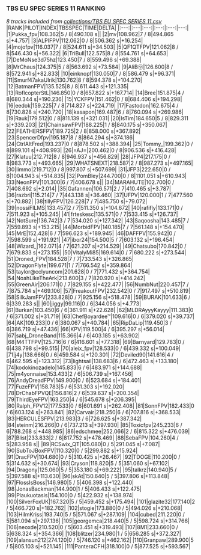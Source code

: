 ### TBS EU SPEC SERIES 11 RANKING
*8 tracks included from [collections/TBS EU SPEC SERIES 11.csv](/collections/TBS%20EU%20SPEC%20SERIES%2011.csv)*
|RANK|PILOT|INDEX|TBSSPEC|TIME|DELTA|
|:---:|:---|:---:|:---:|:---:|---:|
|1|Pukka_fpv|108.362|5 / 8|490.108 s||
|2|mv|108.962|7 / 8|494.865 s|+4.757|
|3|ALPIFPV|112.062|0 / 8|506.362 s|+16.254|
|4|mojofpv|116.037|7 / 8|524.611 s|+34.503|
|5|QF1QTFPV|121.062|8 / 8|546.430 s|+56.322|
|6|TriBull|122.575|8 / 8|554.761 s|+64.653|
|7|DeMoNse3d75hz|123.450|7 / 8|559.496 s|+69.388|
|8|MrChaus|124.375|5 / 8|563.692 s|+73.584|
|9|AliB㋡|126.600|8 / 8|572.941 s|+82.833|
|10|einknopf|130.050|7 / 8|586.479 s|+96.371|
|11|Smurf47akaUlrik|130.762|8 / 8|594.378 s|+104.270|
|12|BatmanFPV|135.525|8 / 8|611.443 s|+121.335|
|13|RoflcopterStL|146.850|0 / 8|657.822 s|+167.714|
|14|Bree|151.875|4 / 8|680.344 s|+190.236|
|15|YCKFPV|151.462|0 / 8|684.406 s|+194.298|
|16|eedok|159.225|7 / 8|714.827 s|+224.719|
|17|Fastodon|162.675|4 / 8|730.828 s|+240.720|
|18|kasapon|169.487|6 / 8|760.094 s|+269.986|
|19|Rauk|179.512|0 / 8|811.139 s|+321.031|
|20|IsTim|184.650|5 / 8|829.311 s|+339.203|
|21|ChainsawFPV|188.225|1 / 8|840.175 s|+350.067|
|22|FEATHERSFPV|189.725|2 / 8|858.000 s|+367.892|
|23|SpencerDfpv|195.187|8 / 8|864.294 s|+374.186|
|24|CtrlAltFred|193.237|0 / 8|878.502 s|+388.394|
|25|Tommy_|199.362|0 / 8|899.101 s|+408.993|
|26|=AJ=|200.462|0 / 8|906.536 s|+416.428|
|27|Klatuu|212.712|8 / 8|946.937 s|+456.829|
|28|JFP4|217.175|0 / 8|983.773 s|+493.665|
|29|WHATSNEXT|218.587|2 / 8|987.273 s|+497.165|
|30|limmo|219.712|0 / 8|997.807 s|+507.699|
|31|JFP3|222.650|0 / 8|1004.943 s|+514.835|
|32|PomBley|244.700|0 / 8|1101.051 s|+610.943|
|33|NeonFPV|101.300|6 / 7|406.678 s||
|34|MARAHUTE|102.700|0 / 7|408.692 s|+2.014|
|35|Gafannen|106.571|2 / 7|410.465 s|+3.787|
|36|razbri|115.214|7 / 7|443.138 s|+36.460|
|37|UFPV|120.000|1 / 7|477.560 s|+70.882|
|38|tillyFPV|126.228|7 / 7|485.750 s|+79.072|
|39|nossiFILMS|133.457|2 / 7|511.350 s|+104.672|
|40|rafifly|133.171|0 / 7|511.923 s|+105.245|
|41|frteskesc|135.571|0 / 7|533.415 s|+126.737|
|42|NotSure|136.742|3 / 7|534.020 s|+127.342|
|43|Saqoosha|143.485|7 / 7|559.893 s|+153.215|
|44|MorbidFPV|140.185|7 / 7|561.148 s|+154.470|
|45|MrE|152.428|6 / 7|596.623 s|+189.945|
|46|DAFFPV|155.942|0 / 7|598.599 s|+191.921|
|47|ibor24|154.500|5 / 7|603.132 s|+196.454|
|48|Wizard_|162.071|4 / 7|621.207 s|+214.529|
|49|Chatsubo|170.842|0 / 7|679.833 s|+273.155|
|50|VitalyMi85|169.614|0 / 7|680.222 s|+273.544|
|51|Droned_FPV|184.528|7 / 7|733.543 s|+326.865|
|52|DragonFlyte|199.671|1 / 7|766.542 s|+359.864|
|53|taylor@cclyuncom|201.628|0 / 7|771.432 s|+364.754|
|54|NoahLikeTheArk|213.600|3 / 7|820.920 s|+414.242|
|55|GreenAir|206.171|0 / 7|829.155 s|+422.477|
|56|NumbNut|220.457|7 / 7|875.784 s|+469.106|
|57|FreakoutFPV|232.542|0 / 7|917.497 s|+510.819|
|58|SilkJamFPV|233.828|0 / 7|925.156 s|+518.478|
|59|BURAK|101.633|6 / 6|339.283 s||
|60|jiggy|99.116|0 / 6|344.056 s|+4.773|
|61|Burkan|103.450|6 / 6|361.911 s|+22.628|
|62|MLDRAyyyKayyy|111.383|0 / 6|371.002 s|+31.719|
|63|ChefBoyardee™|109.616|0 / 6|379.020 s|+39.737|
|64|AK|109.233|0 / 6|380.067 s|+40.784|
|65|RipDaLip|119.450|3 / 6|386.719 s|+47.436|
|66|KPV|119.500|4 / 6|395.297 s|+56.014|
|67|sabj_DroneBand|115.366|4 / 6|403.185 s|+63.902|
|68|M4TTFPV|125.716|6 / 6|416.601 s|+77.318|
|69|Barnyard|129.783|0 / 6|438.798 s|+99.515|
|70|aleix_fpv|128.533|0 / 6|439.332 s|+100.049|
|71|j4y|138.666|0 / 6|459.584 s|+120.301|
|72|Deviled90|141.616|4 / 6|462.595 s|+123.312|
|73|lightsail|138.683|6 / 6|472.463 s|+133.180|
|74|kodokinozadelo|145.833|6 / 6|483.971 s|+144.688|
|75|m4yonnaise|153.433|2 / 6|506.739 s|+167.456|
|76|AndyDreadFPV|149.900|0 / 6|523.684 s|+184.401|
|77|FuzeFPV|158.783|5 / 6|531.303 s|+192.020|
|78|DrChabFPVQE|156.816|2 / 6|539.637 s|+200.354|
|79|ThirdEyeFPV|163.250|4 / 6|545.678 s|+206.395|
|80|Ralph_FPV12|177.533|0 / 6|601.691 s|+262.408|
|81|SonnFPV|182.433|0 / 6|603.124 s|+263.841|
|82|Carvair|218.250|6 / 6|707.816 s|+368.533|
|83|HERCULESFPV|213.983|3 / 6|726.625 s|+387.342|
|84|steinm|216.266|0 / 6|737.213 s|+397.930|
|85|Toxicfpv|245.233|6 / 6|788.268 s|+448.985|
|86|edschmee|252.066|2 / 6|815.322 s|+476.039|
|87|Blist|233.833|2 / 6|817.752 s|+478.469|
|88|SebaFPV|104.260|4 / 5|283.958 s||
|89|RCSwix_QT|105.080|0 / 5|291.045 s|+7.087|
|90|SubToJBoxFPV|110.320|0 / 5|299.882 s|+15.924|
|91|DracFPV|104.680|0 / 5|310.425 s|+26.467|
|92|TDOGE|110.200|0 / 5|314.632 s|+30.674|
|93|Cryson|118.820|5 / 5|351.060 s|+67.102|
|94|Dragony|125.060|5 / 5|353.180 s|+69.222|
|95|talkrz|140.940|5 / 5|397.588 s|+113.630|
|96|skAt|150.640|5 / 5|397.806 s|+113.848|
|97|FlossIsBoss|146.980|5 / 5|406.398 s|+122.440|
|98|JonasBackman|144.900|1 / 5|406.433 s|+122.475|
|99|Plaukuotasis|154.100|0 / 5|422.932 s|+138.974|
|100|SilverFoxUK|167.320|5 / 5|459.452 s|+175.494|
|101|glazite32|177.140|2 / 5|466.720 s|+182.762|
|102|stogie|173.880|0 / 5|494.026 s|+210.068|
|103|HiImKriss|193.740|5 / 5|571.067 s|+287.109|
|104|cubed|211.220|0 / 5|581.094 s|+297.136|
|105|georgemca|218.440|5 / 5|598.724 s|+314.766|
|106|neoxde|210.520|0 / 5|603.451 s|+319.493|
|107|8M1|233.660|0 / 5|638.324 s|+354.366|
|108|blitzer|234.980|1 / 5|656.285 s|+372.327|
|109|alansun212|274.120|0 / 5|746.120 s|+462.162|
|110|Granpaw|289.900|5 / 5|805.103 s|+521.145|
|111|PanteraCFH|318.100|0 / 5|877.525 s|+593.567|
